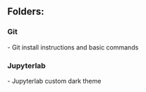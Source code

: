 <h2>Folders:</h2>

<h3>Git</h3>
- Git install instructions and basic commands

<h3>Jupyterlab</h3>
- Jupyterlab custom dark theme

